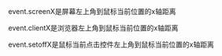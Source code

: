 event.screenX是屏幕左上角到鼠标当前位置的x轴距离  

event.clientX是浏览器左上角到鼠标当前位置的x轴距离

event.setoffX是鼠标当前点击控件左上角到鼠标当前位置的x轴距离